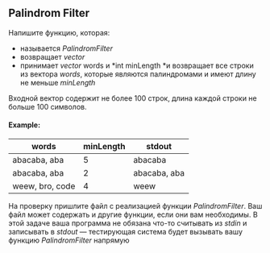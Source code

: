 ## Palindrom Filter

Напишите функцию, которая:
-   называется *PalindromFilter*
-   возвращает *vector<string>*
-   принимает *vector<string>* words и *int minLength *и возвращает все строки из вектора *words*, которые являются палиндромами и имеют длину не меньше *minLength*

Входной вектор содержит не более 100 строк, длина каждой строки не больше 100 символов.

#### Example:
words | minLength  |   stdout   |
-------     |  -------   | ---------- |
abacaba, aba      |    5       | abacaba    |
abacaba, aba      |    2       | abacaba, aba |
weew, bro, code      |    4       | weew       |

На проверку пришлите файл с реализацией функции *PalindromFilter*. Ваш файл может содержать и другие функции, если они вам необходимы. В этой задаче ваша программа не обязана что-то считывать из *stdin* и записывать в *stdout* — тестирующая система будет вызывать вашу функцию *PalindromFilter* напрямую
